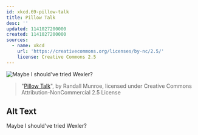 ```yaml
---
id: xkcd.69-pillow-talk
title: Pillow Talk
desc: ''
updated: 1141027200000
created: 1141027200000
sources:
  - name: xkcd
    url: 'https://creativecommons.org/licenses/by-nc/2.5/'
    license: Creative Commons 2.5
---
```

![Maybe I should've tried Wexler?](https://imgs.xkcd.com/comics/pillow_talk.jpg)
> "[Pillow Talk](https://xkcd.com/69/)", by Randall Munroe, licensed under Creative Commons Attribution-NonCommercial 2.5 License

## Alt Text
Maybe I should've tried Wexler?
